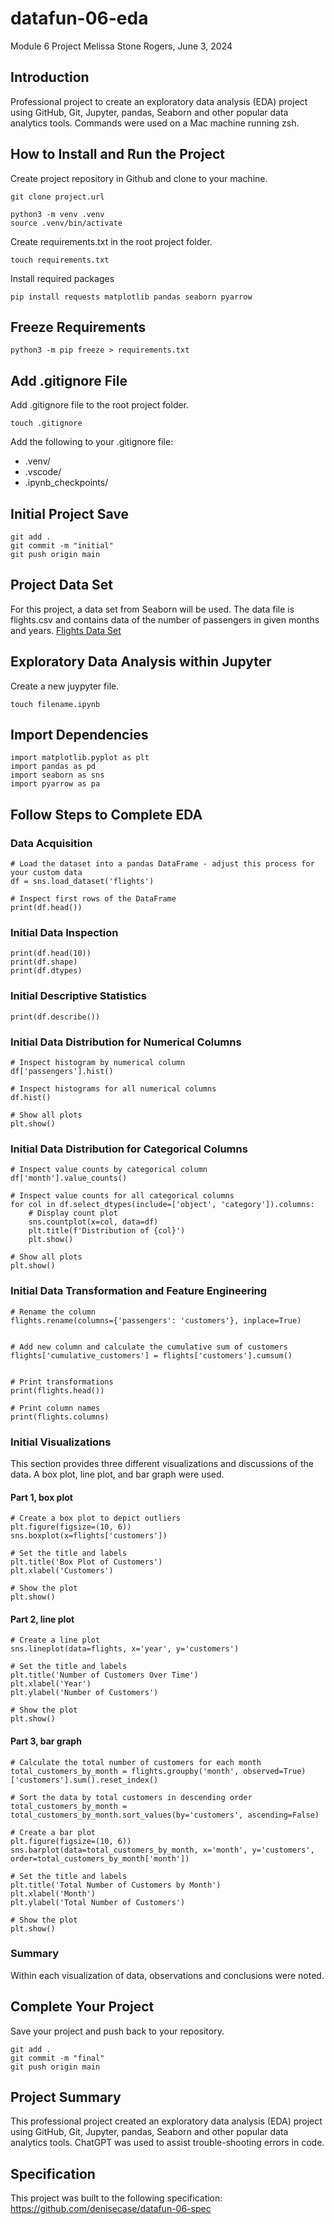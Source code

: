 # datafun-06-eda
Module 6 Project
Melissa Stone Rogers, June 3, 2024

## Introduction
Professional project to create an exploratory data analysis (EDA) project using GitHub, Git, Jupyter, pandas, Seaborn and other popular data analytics tools.
Commands were used on a Mac machine running zsh.  

## How to Install and Run the Project
Create project repository in Github and clone to your machine.

```
git clone project.url
```

```
python3 -m venv .venv
source .venv/bin/activate
```

Create requirements.txt in the root project folder. 
```
touch requirements.txt
```

Install required packages 
```
pip install requests matplotlib pandas seaborn pyarrow
```

## Freeze Requirements

```
python3 -m pip freeze > requirements.txt
```

## Add .gitignore File
Add .gitignore file to the root project folder. 
```
touch .gitignore
```
Add the following to your .gitignore file: 
- .venv/
- .vscode/
- .ipynb_checkpoints/

## Initial Project Save
```
git add .
git commit -m "initial"                         
git push origin main
```
## Project Data Set
For this project, a data set from Seaborn will be used. The data file is flights.csv and contains data of the number of passengers in given months and years. 
[Flights Data Set](https://github.com/mwaskom/seaborn-data/blob/master/flights.csv)


## Exploratory Data Analysis within Jupyter
Create a new juypyter file. 
```
touch filename.ipynb
```

## Import Dependencies 

```
import matplotlib.pyplot as plt
import pandas as pd
import seaborn as sns
import pyarrow as pa
```
## Follow Steps to Complete EDA
### Data Acquisition
```
# Load the dataset into a pandas DataFrame - adjust this process for your custom data
df = sns.load_dataset('flights')

# Inspect first rows of the DataFrame
print(df.head())
```
### Initial Data Inspection
```
print(df.head(10))
print(df.shape)
print(df.dtypes)
```
### Initial Descriptive Statistics
```
print(df.describe())
```
### Initial Data Distribution for Numerical Columns
```
# Inspect histogram by numerical column
df['passengers'].hist()

# Inspect histograms for all numerical columns
df.hist()

# Show all plots
plt.show()
```
### Initial Data Distribution for Categorical Columns 
```
# Inspect value counts by categorical column
df['month'].value_counts()

# Inspect value counts for all categorical columns
for col in df.select_dtypes(include=['object', 'category']).columns:
    # Display count plot
    sns.countplot(x=col, data=df)
    plt.title(f'Distribution of {col}')
    plt.show()

# Show all plots
plt.show()
```
### Initial Data Transformation and Feature Engineering
```
# Rename the column
flights.rename(columns={'passengers': 'customers'}, inplace=True)


# Add new column and calculate the cumulative sum of customers
flights['cumulative_customers'] = flights['customers'].cumsum()


# Print transformations
print(flights.head())

# Print column names
print(flights.columns)
```
### Initial Visualizations 
This section provides three different visualizations and discussions of the data. A box plot, line plot, and bar graph were used. 
#### Part 1, box plot
```
# Create a box plot to depict outliers
plt.figure(figsize=(10, 6))
sns.boxplot(x=flights['customers'])

# Set the title and labels
plt.title('Box Plot of Customers')
plt.xlabel('Customers')

# Show the plot
plt.show()
```
#### Part 2, line plot
```
# Create a line plot
sns.lineplot(data=flights, x='year', y='customers')

# Set the title and labels
plt.title('Number of Customers Over Time')
plt.xlabel('Year')
plt.ylabel('Number of Customers')

# Show the plot
plt.show()
```
#### Part 3, bar graph
```
# Calculate the total number of customers for each month
total_customers_by_month = flights.groupby('month', observed=True)['customers'].sum().reset_index()

# Sort the data by total customers in descending order
total_customers_by_month = total_customers_by_month.sort_values(by='customers', ascending=False)

# Create a bar plot
plt.figure(figsize=(10, 6))
sns.barplot(data=total_customers_by_month, x='month', y='customers', order=total_customers_by_month['month'])

# Set the title and labels
plt.title('Total Number of Customers by Month')
plt.xlabel('Month')
plt.ylabel('Total Number of Customers')

# Show the plot
plt.show()
```

### Summary
Within each visualization of data, observations and conclusions were noted. 


## Complete Your Project
Save your project and push back to your repository. 
```
git add .
git commit -m "final"                         
git push origin main
```

## Project Summary
This professional project created an exploratory data analysis (EDA) project using GitHub, Git, Jupyter, pandas, Seaborn and other popular data analytics tools. ChatGPT was used to assist trouble-shooting errors in code. 

## Specification

This project was built to the following specification:
https://github.com/denisecase/datafun-06-spec